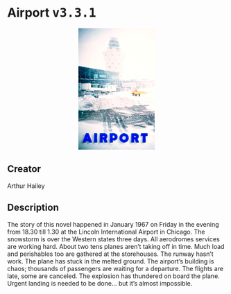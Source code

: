 
# Airport <kbd>v3.3.1</kbd>

<center>
  <img src="./cover-1024.jpg"/>
</center>

## Creator
Arthur Hailey

## Description
<p>The story of this novel happened in January 1967 on Friday in the evening from 18.30 till 1.30 at the Lincoln International Airport in Chicago. The snowstorm is over the Western states three days. All aerodromes services are working hard. About two tens planes aren’t taking off in time. Much load and perishables too are gathered at the storehouses. The runway hasn’t work. The plane has stuck in the melted ground. The airport’s building is chaos; thousands of passengers are waiting for a departure. The flights are late, some are canceled. The explosion has thundered on board the plane. Urgent landing is needed to be done… but it’s almost impossible.</p>
